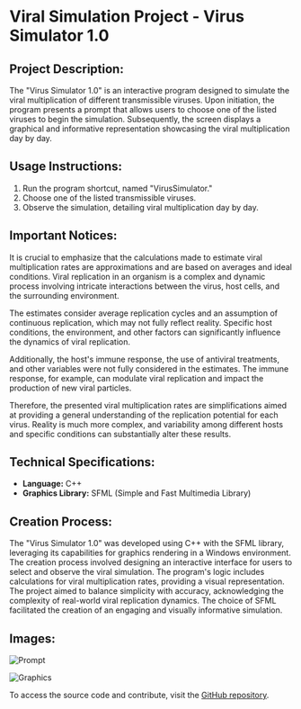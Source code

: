 # Viral Simulation Project - Virus Simulator 1.0

## Project Description:

The "Virus Simulator 1.0" is an interactive program designed to simulate the viral multiplication of different transmissible viruses. Upon initiation, the program presents a prompt that allows users to choose one of the listed viruses to begin the simulation. Subsequently, the screen displays a graphical and informative representation showcasing the viral multiplication day by day.

## Usage Instructions:

1. Run the program shortcut, named "VirusSimulator."
2. Choose one of the listed transmissible viruses.
3. Observe the simulation, detailing viral multiplication day by day.

## Important Notices:

It is crucial to emphasize that the calculations made to estimate viral multiplication rates are approximations and are based on averages and ideal conditions. Viral replication in an organism is a complex and dynamic process involving intricate interactions between the virus, host cells, and the surrounding environment.

The estimates consider average replication cycles and an assumption of continuous replication, which may not fully reflect reality. Specific host conditions, the environment, and other factors can significantly influence the dynamics of viral replication.

Additionally, the host's immune response, the use of antiviral treatments, and other variables were not fully considered in the estimates. The immune response, for example, can modulate viral replication and impact the production of new viral particles.

Therefore, the presented viral multiplication rates are simplifications aimed at providing a general understanding of the replication potential for each virus. Reality is much more complex, and variability among different hosts and specific conditions can substantially alter these results.

## Technical Specifications:

- **Language:** C++
- **Graphics Library:** SFML (Simple and Fast Multimedia Library)

## Creation Process:

The "Virus Simulator 1.0" was developed using C++ with the SFML library, leveraging its capabilities for graphics rendering in a Windows environment. The creation process involved designing an interactive interface for users to select and observe the viral simulation. The program's logic includes calculations for viral multiplication rates, providing a visual representation. The project aimed to balance simplicity with accuracy, acknowledging the complexity of real-world viral replication dynamics. The choice of SFML facilitated the creation of an engaging and visually informative simulation.

## Images:

![Prompt](https://i.imgur.com/Ih2jrIn.png)

![Graphics](https://i.imgur.com/P85vSCc.png)

To access the source code and contribute, visit the [GitHub repository](https://github.com/DevFalconsz/Virus-Simulator/tree/main/Projeto%20-%20virus).
